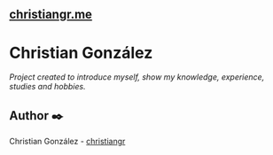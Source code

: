 ## [christiangr.me](https://christiangr.me/)

# Christian González 
_Project created to introduce myself, show my knowledge, experience, studies and hobbies._

## Author ✒️
Christian González - [christiangr](https://github.com/grchristian)


